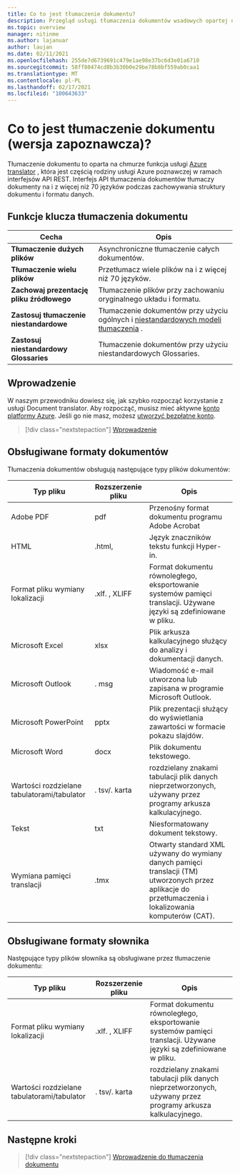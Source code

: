 ```yaml
---
title: Co to jest tłumaczenie dokumentu?
description: Przegląd usługi tłumaczenia dokumentów wsadowych opartej na chmurze i procesu.
ms.topic: overview
manager: nitinme
ms.author: lajanuar
author: laujan
ms.date: 02/11/2021
ms.openlocfilehash: 255de7d6739691c479e1ae98e37bc6d3e01a6710
ms.sourcegitcommit: 58ff80474cd8b3b30b0e29be78b8bf559ab0caa1
ms.translationtype: MT
ms.contentlocale: pl-PL
ms.lasthandoff: 02/17/2021
ms.locfileid: "100643633"
---
```

# <a name="what-is-document-translation-preview"></a>Co to jest tłumaczenie dokumentu (wersja zapoznawcza)?

Tłumaczenie dokumentu to oparta na chmurze funkcja usługi [Azure translator](../translator-info-overview.md) , która jest częścią rodziny usługi Azure poznawczej w ramach interfejsów API REST. Interfejs API tłumaczenia dokumentów tłumaczy dokumenty na i z więcej niż 70 języków podczas zachowywania struktury dokumentu i formatu danych.

## <a name="document-translation-key-features"></a>Funkcje klucza tłumaczenia dokumentu

| Cecha | Opis |
| ---------| -------------|
| **Tłumaczenie dużych plików**| Asynchroniczne tłumaczenie całych dokumentów.|
|**Tłumaczenie wielu plików**|Przetłumacz wiele plików na i z więcej niż 70 języków.|
|**Zachowaj prezentację pliku źródłowego**| Tłumaczenie plików przy zachowaniu oryginalnego układu i formatu.|
|**Zastosuj tłumaczenie niestandardowe**| Tłumaczenie dokumentów przy użyciu ogólnych i [niestandardowych modeli tłumaczenia](../customization.md#custom-translator) .|
|**Zastosuj niestandardowy Glossaries**|Tłumaczenie dokumentów przy użyciu niestandardowych Glossaries.|

## <a name="how-to-get-started"></a>Wprowadzenie

W naszym przewodniku dowiesz się, jak szybko rozpocząć korzystanie z usługi Document translator. Aby rozpocząć, musisz mieć aktywne [konto platformy Azure](https://azure.microsoft.com/free/cognitive-services/).  Jeśli go nie masz, możesz [utworzyć bezpłatne konto](https://azure.microsoft.com/free).

> [!div class="nextstepaction"]
> [Wprowadzenie](get-started-with-document-translation.md)

## <a name="supported-document-formats"></a>Obsługiwane formaty dokumentów

Tłumaczenia dokumentów obsługują następujące typy plików dokumentów:

| Typ pliku| Rozszerzenie pliku|Opis|
|---|---|--|
|Adobe PDF|pdf|Przenośny format dokumentu programu Adobe Acrobat|
|HTML|.html,|Język znaczników tekstu funkcji Hyper-in.|
|Format pliku wymiany lokalizacji|.xlf. , XLIFF| Format dokumentu równoległego, eksportowanie systemów pamięci translacji. Używane języki są zdefiniowane w pliku.|
|Microsoft Excel|xlsx|Plik arkusza kalkulacyjnego służący do analizy i dokumentacji danych.|
|Microsoft Outlook|. msg|Wiadomość e-mail utworzona lub zapisana w programie Microsoft Outlook.|
|Microsoft PowerPoint|pptx| Plik prezentacji służący do wyświetlania zawartości w formacie pokazu slajdów.|
|Microsoft Word|docx| Plik dokumentu tekstowego.|
|Wartości rozdzielane tabulatorami/tabulator|. tsv/. karta| rozdzielany znakami tabulacji plik danych nieprzetworzonych, używany przez programy arkusza kalkulacyjnego.|
|Tekst|txt| Niesformatowany dokument tekstowy.|
|Wymiana pamięci translacji|.tmx|Otwarty standard XML używany do wymiany danych pamięci translacji (TM) utworzonych przez aplikacje do przetłumaczenia i lokalizowania komputerów (CAT).|

## <a name="supported-glossary-formats"></a>Obsługiwane formaty słownika

Następujące typy plików słownika są obsługiwane przez tłumaczenie dokumentu:

| Typ pliku| Rozszerzenie pliku|Opis|
|---|---|--|
|Format pliku wymiany lokalizacji|.xlf. , XLIFF| Format dokumentu równoległego, eksportowanie systemów pamięci translacji. Używane języki są zdefiniowane w pliku.|
|Wartości rozdzielane tabulatorami/tabulator|. tsv/. karta| rozdzielany znakami tabulacji plik danych nieprzetworzonych, używany przez programy arkusza kalkulacyjnego.|

## <a name="next-steps"></a>Następne kroki

> [!div class="nextstepaction"]
> [Wprowadzenie do tłumaczenia dokumentu](get-started-with-document-translation.md)
>
>